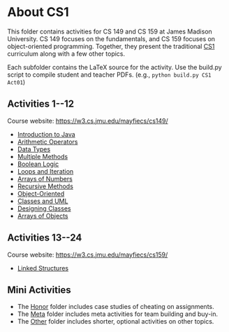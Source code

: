 # About CS1

This folder contains activities for CS 149 and CS 159 at James Madison University.
CS 149 focuses on the fundamentals, and CS 159 focuses on object-oriented programming.
Together, they present the traditional [CS1](https://dl.acm.org/doi/10.1145/1734263.1734335) curriculum along with a few other topics.

Each subfolder contains the LaTeX source for the activity.
Use the build.py script to compile student and teacher PDFs.
(e.g., `python build.py CS1 Act01`)

## Activities 1--12
Course website: https://w3.cs.jmu.edu/mayfiecs/cs149/

* [Introduction to Java](Act01)
* [Arithmetic Operators](Act02)
* [Data Types](Act03)
* [Multiple Methods](Act04)
* [Boolean Logic](Act05)
* [Loops and Iteration](Act06)
* [Arrays of Numbers](Act07)
* [Recursive Methods](Act08)
* [Object-Oriented](Act09)
* [Classes and UML](Act10)
* [Designing Classes](Act11)
* [Arrays of Objects](Act12)

## Activities 13--24
Course website: https://w3.cs.jmu.edu/mayfiecs/cs159/

* [Linked Structures](Act22)

## Mini Activities

* The [Honor](Honor) folder includes case studies of cheating on assignments.
* The [Meta](Meta) folder includes meta activities for team building and buy-in.
* The [Other](Other) folder includes shorter, optional activities on other topics.
